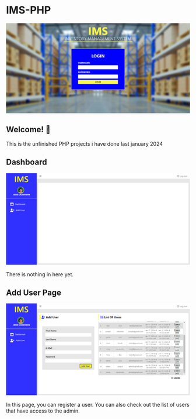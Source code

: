 # IMS-PHP

![Landing Page](assets/ims-landing-page.PNG)

## Welcome! 👋

This is the unfinished PHP projects i have done last january 2024

## Dashboard

![Dashboard](assets/ims-dashboard.PNG)

There is nothing in here yet.

## Add User Page

![addUser Page](assets/ims-addUser.PNG)

In this page, you can register a user. You can also check out the list of users that have access to the admin.